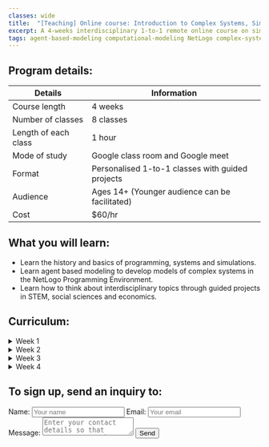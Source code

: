 ```yaml
---
classes: wide
title:  "[Teaching] Online course: Introduction to Complex Systems, Simulations & NetLogo"
excerpt: A 4-weeks interdisciplinary 1-to-1 remote online course on simulating and analysing complex systems using agent based modeling in the NetLogo Programming Environment. 
tags: agent-based-modeling computational-modeling NetLogo complex-systems
---
```



## Program details:

| Details              | Information                                      |
|----------------------|--------------------------------------------------|
| Course length        | 4 weeks                                          |
| Number of classes    | 8 classes                                        |
| Length of each class | 1 hour                                           |
| Mode of study        | Google class room and Google meet                |
| Format               | Personalised 1-to-1 classes with guided projects |
| Audience             | Ages 14+ (Younger audience can be facilitated)   |
| Cost                 | $60/hr                                           |

## What you will learn:
- Learn the history and basics of programming, systems and simulations. 
- Learn agent based modeling to develop models of complex systems in the NetLogo Programming Environment.
- Learn how to think about interdisciplinary topics through guided projects in STEM, social sciences and economics. 


## Curriculum:
<details>
<summary>
 Week 1
</summary>
<p>
 
 - Class 1: Introduction to systems, complex systems, Agent Based Modeling and NetLogo examples.  
 - Class 2: History of functional and OO programming. Downloading, installing NetLogo and user interface.  
 - Weekly assignment and extra reading </p>
</details>

<details>
<summary>
 Week 2
</summary>
<p>
 
 - Class 1: Basic programming elements in Agent Based Modeling and first simple program.
 - Class 2: Basics: guided examples of various features and elements. Exploring the NetLogo dictionary.
 - Weekly assignment and extra reading. </p>
</details>

<details>
<summary>
 Week 3
</summary>
<p>
 
 - Class 1: First guided project - Obstacle avoidance and mouse tracking.
 - Class 2: Second guided project - Cellular Automata.
 - Weekly assignment and extra reading. </p>
</details>

<details>
<summary>
 Week 4
</summary>
<p>
 
 - Class 1: Third guided project - Forest Fire modeling.
 - Class 2: Fourth guided project - Network modeling.
 - Weekly assignment and extra reading.
 </p>
</details>

## To sign up, send an inquiry to:

<body>
 <form name="input" method="POST" action="https://formspree.io/connect@rayyanzahid.com">
  Name: <input type="text" name="Name" placeholder="Your name">
  Email: <input type="email" name="_replyto" placeholder="Your email">
  Message: <textarea name="message" placeholder="Enter your contact details so that rayyan can reach you out."></textarea>
  <input type="submit" value="Send"> 
  <input type="hidden" name="_subject" value="Enter your subject here" />
  <!--<input type="hidden" name="_next" value="thanks.html" />-->
 </form>
</body>
  
